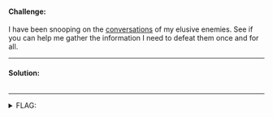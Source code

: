 #### Challenge:

I have been snooping on the [conversations](./admiral_shark.pcapng ":ignore") of my elusive enemies. See if you can help me gather the information I need to defeat them once and for all.

---

#### Solution:

```
```

---

<details><summary>FLAG:</summary>

```
actf{wireshark_in_space}
```

</details>
<br/>
